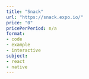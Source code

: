 ```yaml
---
title: "Snack"
url: "https://snack.expo.io/"
price: "0"
pricePerPeriod: n/a
format: 
- code
- example
- interactive
subject: 
- react
- native
---
```

